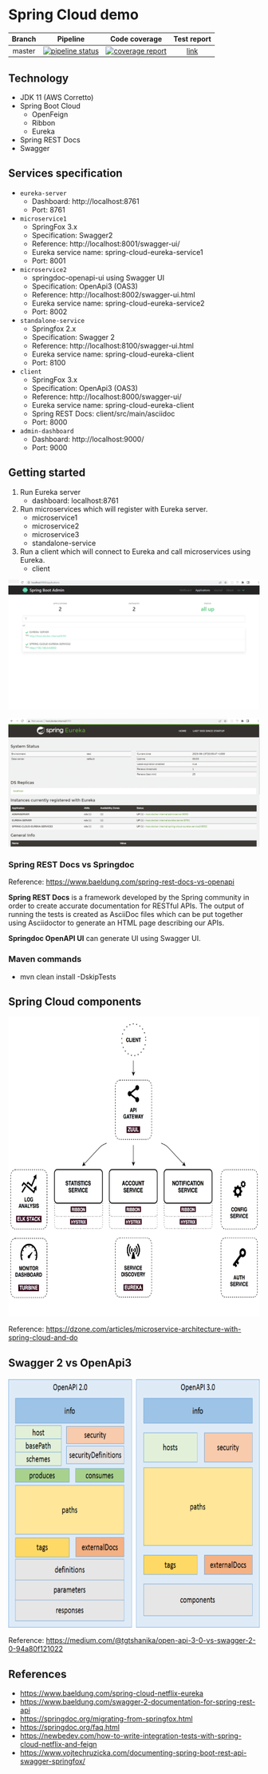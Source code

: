 # Spring Cloud demo

| Branch |                                                                                         Pipeline                                                                                         |                                                                                      Code coverage                                                                                       |                                       Test report                                        |
|:------:|:----------------------------------------------------------------------------------------------------------------------------------------------------------------------------------------:|:----------------------------------------------------------------------------------------------------------------------------------------------------------------------------------------:|:----------------------------------------------------------------------------------------:|
| master | [![pipeline status](https://gitlab.com/ShowMeYourCodeYouTube/spring-cloud-demo/badges/master/pipeline.svg)](https://gitlab.com/ShowMeYourCodeYouTube/spring-cloud-demo/-/commits/master) | [![coverage report](https://gitlab.com/ShowMeYourCodeYouTube/spring-cloud-demo/badges/master/coverage.svg)](https://gitlab.com/ShowMeYourCodeYouTube/spring-cloud-demo/-/commits/master) | [link](https://showmeyourcodeyoutube.gitlab.io/spring-cloud-demo/test-report/index.html) |


## Technology

- JDK 11 (AWS Corretto)
- Spring Boot Cloud
    - OpenFeign
    - Ribbon
    - Eureka
- Spring REST Docs
- Swagger

## Services specification

- `eureka-server`
    - Dashboard: http://localhost:8761
    - Port: 8761
- `microservice1`
    - SpringFox 3.x
    - Specification: Swagger2
    - Reference: http://localhost:8001/swagger-ui/
    - Eureka service name: spring-cloud-eureka-service1
    - Port: 8001
- `microservice2`
    - springdoc-openapi-ui using Swagger UI
    - Specification: OpenApi3 (OAS3)
    - Reference: http://localhost:8002/swagger-ui.html
    - Eureka service name: spring-cloud-eureka-service2
    - Port: 8002
- `standalone-service`
    - Springfox 2.x
    - Specification: Swagger 2
    - Reference: http://localhost:8100/swagger-ui.html
    - Eureka service name: spring-cloud-eureka-client
    - Port: 8100
- `client`
    - SpringFox 3.x
    - Specification: OpenApi3 (OAS3)
    - Reference: http://localhost:8000/swagger-ui/
    - Eureka service name: spring-cloud-eureka-client
    - Spring REST Docs: client/src/main/asciidoc 
    - Port: 8000
- `admin-dashboard`
    - Dashboard: http://localhost:9000/
    - Port: 9000

## Getting started

1. Run Eureka server
    - dashboard: localhost:8761
2. Run microservices which will register with Eureka server.
    - microservice1
    - microservice2
    - microservice3
    - standalone-service
3. Run a client which will connect to Eureka and call microservices using Eureka.
    - client

![img](./docs/spring-boot-admin.png)

![img](./docs/spring-boot-eureka.png)

### Spring REST Docs vs Springdoc

Reference: https://www.baeldung.com/spring-rest-docs-vs-openapi

**Spring REST Docs** is a framework developed by the Spring community in order to create accurate documentation for RESTful APIs. The output of running the tests is created as AsciiDoc files which can be put together using Asciidoctor to generate an HTML page describing our APIs.

**Springdoc OpenAPI UI** can generate UI using Swagger UI.

### Maven commands

- mvn clean install -DskipTests

## Spring Cloud components

<img src="docs/spring-cloud.png"  width="800" height="600">

Reference: https://dzone.com/articles/microservice-architecture-with-spring-cloud-and-do

## Swagger 2 vs OpenApi3

<img src="docs/swagger2-vs-openapi3.png"  width="800" height="500">

Reference: https://medium.com/@tgtshanika/open-api-3-0-vs-swagger-2-0-94a80f121022

## References

- https://www.baeldung.com/spring-cloud-netflix-eureka
- https://www.baeldung.com/swagger-2-documentation-for-spring-rest-api
- https://springdoc.org/migrating-from-springfox.html
- https://springdoc.org/faq.html
- https://newbedev.com/how-to-write-integration-tests-with-spring-cloud-netflix-and-feign
- https://www.vojtechruzicka.com/documenting-spring-boot-rest-api-swagger-springfox/
